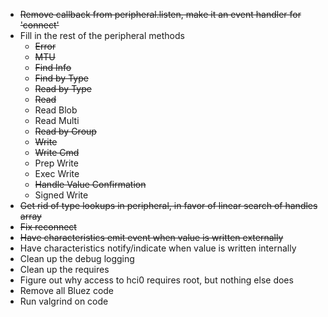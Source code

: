 * ~~Remove callback from peripheral.listen, make it an event handler for 'connect'~~
* Fill in the rest of the peripheral methods
    * ~~Error~~
    * ~~MTU~~
    * ~~Find Info~~
    * ~~Find by Type~~
    * ~~Read by Type~~
    * ~~Read~~
    * Read Blob
    * Read Multi
    * ~~Read by Group~~
    * ~~Write~~
    * ~~Write Cmd~~
    * Prep Write
    * Exec Write
    * ~~Handle Value Confirmation~~
    * Signed Write
* ~~Get rid of type lookups in peripheral, in favor of linear search of handles array~~
* ~~Fix reconnect~~
* ~~Have characteristics emit event when value is written externally~~
* Have characteristics notify/indicate when value is written internally
* Clean up the debug logging
* Clean up the requires
* Figure out why access to hci0 requires root, but nothing else does
* Remove all Bluez code
* Run valgrind on code
